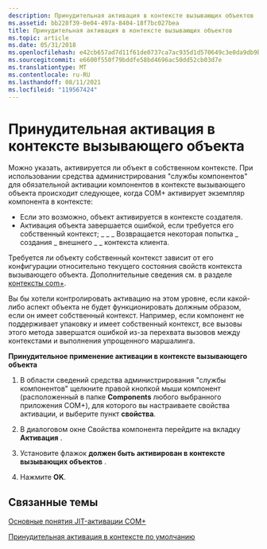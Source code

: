 ```yaml
---
description: Принудительная активация в контексте вызывающих объектов
ms.assetid: bb228f39-0e04-497a-8404-18f7bc027bea
title: Принудительная активация в контексте вызывающих объектов
ms.topic: article
ms.date: 05/31/2018
ms.openlocfilehash: e42cb657ad7d11f61de0737ca7ac935d1d570649c3e0da9db9b63c79edea38cd
ms.sourcegitcommit: e6600f550f79bddfe58bd4696ac50dd52cb03d7e
ms.translationtype: MT
ms.contentlocale: ru-RU
ms.lasthandoff: 08/11/2021
ms.locfileid: "119567424"
---
```

# <a name="enforcing-activation-in-the-callers-context"></a>Принудительная активация в контексте вызывающего объекта

Можно указать, активируется ли объект в собственном контексте. При использовании средства администрирования "службы компонентов" для обязательной активации компонентов в контексте вызывающего объекта происходит следующее, когда COM+ активирует экземпляр компонента в контексте:

-   Если это возможно, объект активируется в контексте создателя.
-   Активация объекта завершается ошибкой, если требуется его собственный контекст; \_ \_ \_ Возвращается некоторая попытка \_ создания \_ внешнего \_ \_ контекста клиента.

Требуется ли объекту собственный контекст зависит от его конфигурации относительно текущего состояния свойств контекста вызывающего объекта. Дополнительные сведения см. в разделе [контексты com+](com--contexts.md).

Вы бы хотели контролировать активацию на этом уровне, если какой-либо аспект объекта не будет функционировать должным образом, если он имеет собственный контекст. Например, если компонент не поддерживает упаковку и имеет собственный контекст, все вызовы этого метода завершатся ошибкой из-за перехвата вызовов между контекстами и выполнения упрощенного маршалинга.

**Принудительное применение активации в контексте вызывающего объекта**

1.  В области сведений средства администрирования "службы компонентов" щелкните правой кнопкой мыши компонент (расположенный в папке **Components** любого выбранного приложения COM+), для которого вы настраиваете свойства активации, и выберите пункт **свойства**.

2.  В диалоговом окне Свойства компонента перейдите на вкладку **Активация** .

3.  Установите флажок **должен быть активирован в контексте вызывающих объектов** .

4.  Нажмите **OK**.

## <a name="related-topics"></a>Связанные темы

<dl> <dt>

[Основные понятия JIT-активации COM+](com--just-in-time-activation-concepts.md)
</dt> <dt>

[Принудительная активация в контексте по умолчанию](enforcing-activation-in-the-default-context.md)
</dt> </dl>

 

 



